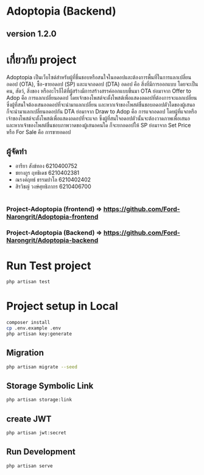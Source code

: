 # Adoptopia (Backend)

## version 1.2.0

# เกี่ยวกับ project

Adoptopia เป็นเว็บไซต์สำหรับผู้ที่ชื่นชอบหรือสนใจในอดอปและต้องการพื้นที่ในการแลกเปลี่ยนอดอป (OTA), ซื้อ-ขายอดอป (SP) และแจกอดอป (DTA)
    อดอป คือ สิ่งที่มีการออกแบบ โดยจะเป็นคน, สัตว์, สิ่งของ หรืออะไรก็ได้ที่ผู้สร้างมีการสร้างสรรค์ออกแบบขึ้นมา
    OTA ย่อมาจาก Offer to Adop คือ การแลกเปลี่ยนอดอป โดยเจ้าของโพสต์จะตั้งโพสต์เพื่อแสดงอดอปที่ต้องการจะแลกเปลี่ยน ซึ่งผู้ที่สนใจต้องเสนออดอปที่จะนำมาแลกเปลี่ยน และหากเจ้าของโพสต์ชื่นชอบอดอปตัวใดของผู้เสนอ ก็จะนำมาแลกเปลี่ยนอดอปกัน
    DTA ย่อมาจาก Draw to Adop คือ การแจกอดอป โดยผู้ที่แจกหรือเจ้าของโพสต์จะตั้งโพสต์เพื่อแสดงอดอปที่จะแจก ซึ่งผู้ที่สนใจอดอปตัวนั้นจะต้องวาดภาพเพื่อเสนอ และหากเจ้าของโพสต์ชื่นชอบภาพวาดของผู้เสนอคนใด ก็จะยกอดอปให้
    SP ย่อมาจาก Set Price หรือ For Sale คือ การขายอดอป

## ผู้จัดทำ

-   อารียา สังข์ทอง 6210400752
-   ชยางกูร ฤทธิเดช 6210402381
-   ณรงค์ฤทธ์ ธรรมปาโล 6210402402
-   สิรวิชญ์ วงษ์ศุทธิภากร 6210406700

#

### Project-Adoptopia (frontend) => https://github.com/Ford-Narongrit/Adoptopia-frontend

### Project-Adoptopia (Backend) => https://github.com/Ford-Narongrit/Adoptopia-backend

# Run Test project
```bash
php artisan test
```
# Project setup in Local

```bash
composer install
cp .env.example .env
php artisan key:generate
```

## Migration

```bash
php artisan migrate --seed
```

## Storage Symbolic Link

```bash
php artisan storage:link
```

## create JWT

```bash
php artisan jwt:secret
```

## Run Development

```bash
php artisan serve
```
